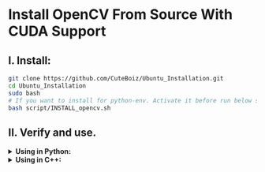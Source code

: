 # Install OpenCV From Source With CUDA Support

## I. Install:

```sh
git clone https://github.com/CuteBoiz/Ubuntu_Installation.git
cd Ubuntu_Installation
sudo bash
# If you want to install for python-env. Activate it before run below script.
bash script/INSTALL_opencv.sh
```

## II. Verify and use.
<details>
<summary><b>Using in Python:</b></summary>

- Remove opencv-python ***(if installed)***.

- **Verify:**
    ```sh
    exec bash #Reload Terminal
    python3 -c "import cv2; print(cv2.__version__)"
    ```
    
</details>
    
<details>
<summary><b>Using in C++:</b></summary>
    
- **Add below script to `CMakeLists.txt`:**
    ```sh
    find_package(OpenCV REQUIRED)
    ...
    target_link_libraries( main ${OpenCV_LIBS})
    ```
- **In Cpp file:**
    ```c++
    #include <opencv2/imgproc/imgproc.hpp>
    #include <opencv2/highgui/highgui.hpp>
    ...
    ```
    
</details>
